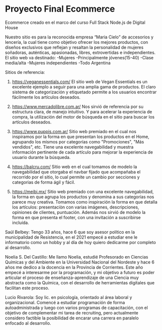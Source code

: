 <!-- ¿Qué productos o servicios brindará nuestro sitio? ¿Quién será nuestra audiencia
objetivo? ¿Cómo ajustaremos nuestra oferta a ese público?
Entregable: Crear archivo README.md en el repositiorio con:
● Una breve descripción de la oferta de productos y/o servicios ofrecidos por su
sitio. También agregar una breve descripción del público al que apunta el sitio.
● Una breve descripción de los integrantes del equipo. -->

# Proyecto Final Ecommerce
 Ecommerce creado en el marco del curso Full Stack Node.js de Digital House

Nuestro sitio es para la reconocida empresa “Maria Cielo” de accesorios y lencería, la cual tiene como objetivo ofrecer  los mejores productos, con diseños exclusivos que reflejan y resaltan la personalidad de mujeres soñadoras, auténticas, apasionadas, libres, extrovertidas e independientes.
El sitio web va destinado:
-Mujeres
-Principalmente jóvenes(15-40)
-Clase media/alta
-Mujeres independientes
-Todo Argentina


Sitios de referencia:
1) https://veganessentials.com/
El sitio web de Vegan Essentials es un excelente ejemplo a seguir para una amplia gama de productos. El claro sistema de categorización y etiquetado permite a los usuarios encontrar fácilmente los artículos deseados.

2) https://www.mercadolibre.com.ar/
Nos sirvió de referencia por su estructura clara, de manejo intuitivo. Y para acelerar la experiencia de compra, la utilización del motor de búsqueda en el sitio para buscar los artículos deseados. 

3) https://www.puppis.com.ar/
Sitio web premiado en el cual nos inspiramos por la forma en que presentan los productos en el Home, agrupando los mismos por categorías como "Promociones", "Más vendidos", etc. Tiene una excelente navegabilidad y muestra información pertinente de cada artículo para mejorar la experiencia de usuario durante la búsqueda.

4) https://balcru.com/
Sitio web en el cual tomamos de modelo la navegabilidad que otorgaba el navbar fijado que acompañaba el recorrido por el sitio, lo cual permite un cambio por secciones y categorias de forma ágil y fácil.

5) https://meibi.mx/
Sitio web premiado con una excelente navegabilidad, la forma en que agrupa los productos y denomina a sus categorías nos parece muy creativa. Tomamos como inspiración la forma en que detalla los artículos: presentaciòn con varias imágenes, descripciones, opiniones de clientes, puntuación. Además nos sirvió de modelo la forma en que presenta el footer, con una invitación a suscribirse incluída.



Saúl Belbey:
Tengo 33 años, hace 6 que soy asesor político en la municipalidad de Resistencia, en el 2021 empecé a estudiar ene le informatorio como un hobby y al día de hoy quiero dedicarme por completo al desarrollo.

Noelia S. Del Castillo:
Me llamo Noelia, estudié Profesorado en Ciencias Químicas y del Ambiente en la Universidad Nacional del Nordeste y hace 6 años me dedico a la docencia en la Provincia de Corrientes. Este año empecé a interesarme por la programación, y mi objetivo a futuro es poder articular el proceso de enseñanza-aprendizaje de una Ciencia muy abstracta como la Química, con el desarrollo de herramientas digitales que facilitan este proceso.

Lucio Rivarola: 
Soy lic. en psicología, orientado al área laboral y organizacional. Comencé a estudiar programación de forma autoadministrada y luego con varios programas de capacitación, con el objetivo de complementar mi tarea de recruiting, pero actualmente considero factible la posibilidad de encarar una carrera en paralelo enfocado al desarrollo.
